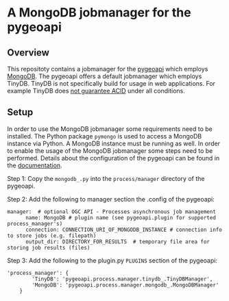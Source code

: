 # A MongoDB jobmanager for the pygeoapi

## Overview
This repositoty contains a jobmanager for the [pygeoapi](https://pygeoapi.io/) which employs [MongoDB](https://www.mongodb.com/cloud/atlas/lp/try4?utm_source=bing&utm_campaign=search_bs_pl_evergreen_atlas_core_prosp-brand_gic-null_emea-de_ps-all_desktop_eng_lead&utm_term=mongodb&utm_medium=cpc_paid_search&utm_ad=e&utm_ad_campaign_id=415204543&adgroup=1214960818277975&msclkid=7356def9446915fcc7bcbd41669ea71e). The pygeoapi offers a default jobmanager which employs TinyDB. TinyDB is not specifically build for usage in web applications. For example TinyDB does [not guarantee ACID](https://tinydb.readthedocs.io/en/latest/intro.html#why-not-use-tinydb) under all conditions.

## Setup
In order to use the MongoDB jobmanager some requirements need to be installed. The Python package ```pymongo``` is used to access a MongoDB instance via Python. A MongoDB instance must be running as well. In order to enable the usage of the MongoDB jobmanager some steps need to be performed. Details about the configuration of the pygeoapi can be found in the [documentation](https://docs.pygeoapi.io/en/stable/index.html).

Step 1: Copy the ```mongodb_.py``` into the ```process/manager``` directory of the pygeoapi.
 
Step 2: Add the following to manager section the .config of the pygeoapi:
```
manager:  # optional OGC API - Processes asynchronous job management
      name: MongoDB # plugin name (see pygeoapi.plugin for supported process_manager's)
      connection: CONNECTION_URI_OF_MONGODB_INSTANCE # connection info to store jobs (e.g. filepath)
      output_dir: DIRECTORY_FOR_RESULTS  # temporary file area for storing job results (files)
```

Step 3: Add the following to the plugin.py ```PLUGINS``` section of the pygeoapi:
```
'process_manager': {
        'TinyDB': 'pygeoapi.process.manager.tinydb_.TinyDBManager',
        'MongoDB': 'pygeoapi.process.manager.mongodb_.MongoDBManager'
    }
 ```
